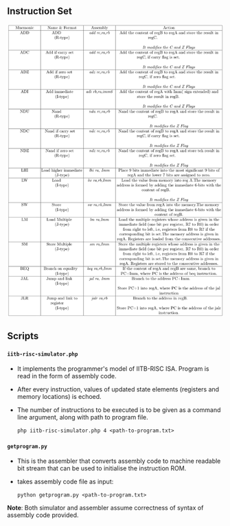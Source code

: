## Instruction Set
![instruction set](doc/images/instruction-set.png)

## Scripts
#### ` iitb-risc-simulator.php ` 
- It implements the programmer's model of IITB-RISC ISA. Program is read in the form of assembly code. 

- After every instruction, values of updated state elements (registers and memory locations) is echoed.
    
- The number of instructions to be executed is to be given as a command line argument, along with path to program file.
   
      php iitb-risc-simulator.php 4 <path-to-program.txt>


#### ` getprogram.py ` 
- This is the assembler that converts assembly code to machine readable bit stream that can be used to initialise the instruction ROM.
- takes assembly code file as input:
      
      python getprogram.py <path-to-program.txt>


**Note**: Both simulator and assembler assume correctness of syntax of assembly code provided.
